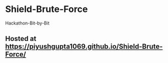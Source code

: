 # Shield-Brute-Force
Hackathon-Bit-by-Bit
## Hosted at https://piyushgupta1069.github.io/Shield-Brute-Force/
